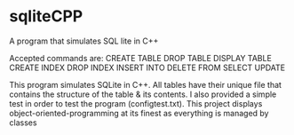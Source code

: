 # sqliteCPP
A program that simulates SQL lite in C++

Accepted commands are:
CREATE TABLE
DROP TABLE
DISPLAY TABLE
CREATE INDEX
DROP INDEX
INSERT INTO
DELETE FROM
SELECT
UPDATE

This program simulates SQLite in C++. All tables have their unique file that contains the structure of the table & its contents. I also provided a simple test in order to test the program (configtest.txt). This project displays object-oriented-programming at its finest as everything is managed by classes
